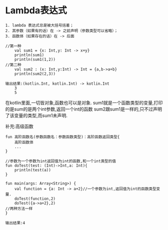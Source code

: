 Lambda表达式
===
```
1. lambda 表达式总是被大括号括着；
2. 其参数（如果有的话）在 -> 之前声明（参数类型可以省略）；
3. 函数体（如果存在的话）在 -> 后面
```
```
//第一种
    val sum1 = {x: Int,y: Int -> x+y}
    println(sum1)
    println(sum1(1,2))
//第二种 
    val sum2 : (x: Int,y:Int) -> Int = {a,b->a+b}
    println(sum2(2,3))
```
	输出结果:(kotlin.Int, kotlin.Int) -> kotlin.Int
		3
		5
在kotlin里面,一切皆对象,函数也可以是对象.
sum1就是一个函数类型的变量,打印的是sum的是两个int参数,返回一个int的函数
sum2跟sum1是一样的,只不过声明了该变量的类型,而sum1未声明.

补充:高级函数
```
fun 高阶函数名(参数函数名：参数函数类型)：高阶函数返回类型{
    高阶函数体
    ...
}
```

```
//参数为一个参数为int返回值为int的函数,和一个int类型的值
fun doTest(test: (Int)->Int,a: Int){
    println(test(a))
}
```
```
fun main(args: Array<String>) {
    val function = {a: Int -> a+2}//一个参数为int,返回值为int的函数类型变量.
    doTest(function,2)
	doTest({a->a+2},2)
//两种方法一样
}
```
	输出结果:4




